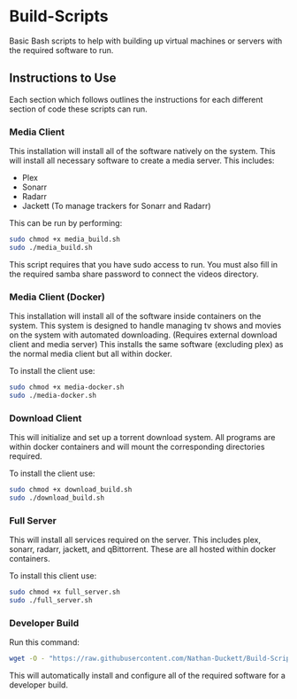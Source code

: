 # Build-Scripts
Basic Bash scripts to help with building up virtual machines or servers with the required software to run.

## Instructions to Use
Each section which follows outlines the instructions for each different section of code these scripts can run.

### Media Client
This installation will install all of the software natively on the system.
This will install all necessary software to create a media server. This includes:
- Plex
- Sonarr
- Radarr
- Jackett (To manage trackers for Sonarr and Radarr)

This can be run by performing:
```sh
sudo chmod +x media_build.sh
sudo ./media_build.sh
```
This script requires that you have sudo access to run. You must also fill in the required samba share password to connect the videos directory.

### Media Client (Docker)
This installation will install all of the software inside containers on the system. This system is designed to handle managing tv shows and movies on the system with automated downloading. (Requires external download client and media server)
This installs the same software (excluding plex) as the normal media client but all within docker.

To install the client use:
```sh
sudo chmod +x media-docker.sh
sudo ./media-docker.sh
```

### Download Client
This will initialize and set up a torrent download system. All programs are within docker containers and will mount the corresponding directories required.

To install the client use:
```sh
sudo chmod +x download_build.sh
sudo ./download_build.sh
```

### Full Server
This will install all services required on the server. This includes plex, sonarr, radarr, jackett, and qBittorrent. These are all hosted within docker containers.

To install this client use:
```sh
sudo chmod +x full_server.sh
sudo ./full_server.sh
```

### Developer Build

Run this command:
```sh
wget -O - "https://raw.githubusercontent.com/Nathan-Duckett/Build-Scripts/master/development-builds/build-dev.sh" | bash
```
This will automatically install and configure all of the required software for a developer build.